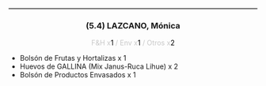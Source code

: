 <hr style='border:1px solid rgb(200,200,200)'>
<div style='page-break-inside: avoid'>

<div style='text-align:center'>

<h3> (5.4) LAZCANO, <span class='grey'>Mónica</span></h3>

<p  style='color:rgb(200,200,200)'>F&H x<span  style='color:black'>1</span> / Env x<span  style='color:black'>1</span> / Otros x<span  style='color:black'>2</span></p>
</div>

<ul>
<li class='li-horizontal'> Bolsón de Frutas y Hortalizas x 1</li>
<li class='li-horizontal'> Huevos de GALLINA (Mix Janus-Ruca Lihue) x 2</li>
<li class='li-horizontal'> Bolsón de Productos Envasados x 1</li>
</ul>
</div>

